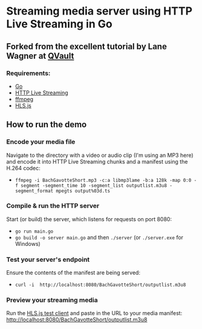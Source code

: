 # Streaming media server using HTTP Live Streaming in Go

## Forked from the excellent tutorial by Lane Wagner at [QVault](https://dev.to/qvault/building-a-music-video-streaming-server-in-go-using-hls-216m)

### Requirements:
- [Go](https://golang.org/)
- [HTTP Live Streaming](https://developer.apple.com/documentation/http_live_streaming)
- [ffmpeg](https://www.ffmpeg.org/)
- [HLS.js](https://github.com/video-dev/hls.js/)


## How to run the demo


### Encode your media file
Navigate to the directory with a video or audio clip (I'm using an MP3 here) and encode it into HTTP Live Streaming chunks and a manifest using the H.264 codec:
- `ffmpeg -i BachGavotteShort.mp3 -c:a libmp3lame -b:a 128k -map 0:0 -f segment -segment_time 10 -segment_list outputlist.m3u8 -segment_format mpegts output%03d.ts`




### Compile & run the HTTP server
Start (or build) the server, which listens for requests on port 8080:
- `go run main.go`
- `go build -o server main.go` and then `./server` (or `./server.exe` for Windows)




### Test your server's endpoint
Ensure the contents of the manifest are being served:
- `curl -i  http://localhost:8080/BachGavotteShort/outputlist.m3u8`

### Preview your streaming media
Run the [HLS.js test client](https://hls-js-latest.netlify.com/demo/) and paste in the URL to your media manifest: [http://localhost:8080/BachGavotteShort/outputlist.m3u8](http://localhost:8080/BachGavotteShort/outputlist.m3u8)
